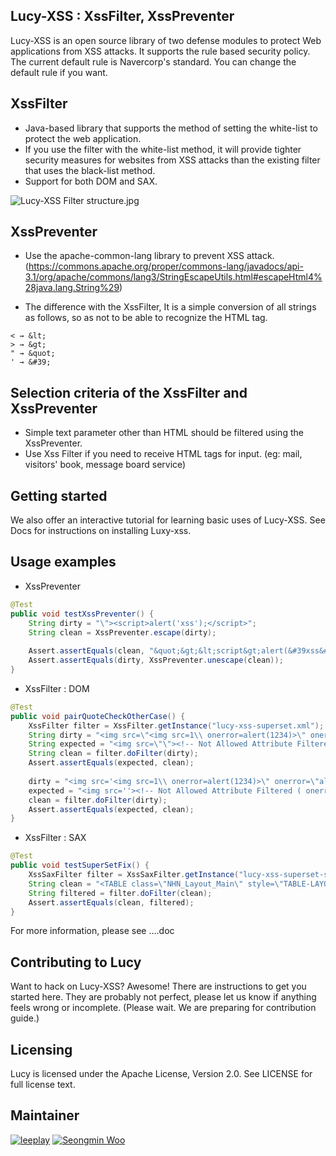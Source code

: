 ## Lucy-XSS : XssFilter, XssPreventer  
Lucy-XSS is an open source library of two defense modules to protect Web applications from XSS attacks. It supports the rule based security policy. The current default rule is Navercorp's standard. You can change the default rule if you want.

## XssFilter
- Java-based library that supports the method of setting the white-list to protect the web application.
- If you use the filter with the white-list method, it will provide tighter security measures for websites from XSS attacks than the existing filter that uses the black-list method.
- Support for both DOM and SAX.

![Lucy-XSS Filter structure.jpg](https://raw.githubusercontent.com/naver/lucy-xss-filter/master/docs/images/XssFilter_Structure.png)

## XssPreventer
- Use the apache-common-lang library to prevent XSS attack.
  (https://commons.apache.org/proper/commons-lang/javadocs/api-3.1/org/apache/commons/lang3/StringEscapeUtils.html#escapeHtml4%28java.lang.String%29)

- The difference with the XssFilter, It is a simple conversion of all strings as follows, so as not to be able to recognize the HTML tag.

```
< → &lt; 
> → &gt; 
" → &quot; 
' → &#39;
```

## Selection criteria of the XssFilter and XssPreventer
- Simple text parameter other than HTML should be filtered using the XssPreventer.
- Use Xss Filter if you need to receive HTML tags for input. (eg:  mail, visitors' book,  message board service)

## Getting started
We also offer an interactive tutorial for learning basic uses of Lucy-XSS.
See Docs for instructions on installing Luxy-xss.

## Usage examples
* XssPreventer

``` java
@Test
public void testXssPreventer() {
	String dirty = "\"><script>alert('xss');</script>";
	String clean = XssPreventer.escape(dirty);
		
	Assert.assertEquals(clean, "&quot;&gt;&lt;script&gt;alert(&#39xss&#39);&lt;/script&gt;");
	Assert.assertEquals(dirty, XssPreventer.unescape(clean));
}
```

* XssFilter : DOM

``` java
@Test
public void pairQuoteCheckOtherCase() {
	XssFilter filter = XssFilter.getInstance("lucy-xss-superset.xml");
	String dirty = "<img src=\"<img src=1\\ onerror=alert(1234)>\" onerror=\"alert('XSS')\">";
	String expected = "<img src=\"\"><!-- Not Allowed Attribute Filtered ( onerror=alert(1234)) --><img src=1\\>\" onerror=\"alert('XSS')\"&gt;";
	String clean = filter.doFilter(dirty);
	Assert.assertEquals(expected, clean);
		
	dirty = "<img src='<img src=1\\ onerror=alert(1234)>\" onerror=\"alert('XSS')\">";
	expected = "<img src=''><!-- Not Allowed Attribute Filtered ( onerror=alert(1234)) --><img src=1\\>\" onerror=\"alert('XSS')\"&gt;";
	clean = filter.doFilter(dirty);
	Assert.assertEquals(expected, clean);
}
```

* XssFilter : SAX

``` java
@Test
public void testSuperSetFix() {
	XssSaxFilter filter = XssSaxFilter.getInstance("lucy-xss-superset-sax.xml");
	String clean = "<TABLE class=\"NHN_Layout_Main\" style=\"TABLE-LAYOUT: fixed\" cellSpacing=\"0\" cellPadding=\"0\" width=\"743\">" + "</TABLE>" + "<SPAN style=\"COLOR: #66cc99\"></SPAN>";
	String filtered = filter.doFilter(clean);
	Assert.assertEquals(clean, filtered);
}
```

For more information, please see ....doc

## Contributing to Lucy
Want to hack on Lucy-XSS? Awesome! There are instructions to get you started here.
They are probably not perfect, please let us know if anything feels wrong or incomplete.
(Please wait. We are preparing for contribution guide.)

## Licensing
Lucy is licensed under the Apache License, Version 2.0. See LICENSE for full license text.

## Maintainer
[![leeplay](https://avatars1.githubusercontent.com/u/7857613?v=2&s=100)](https://github.com/leeplay)
[![Seongmin Woo](https://avatars2.githubusercontent.com/u/1201462?v=3&s=100)](https://github.com/seongminwoo)
